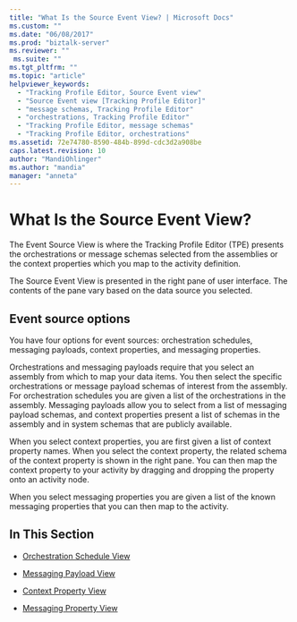 ```yaml
---
title: "What Is the Source Event View? | Microsoft Docs"
ms.custom: ""
ms.date: "06/08/2017"
ms.prod: "biztalk-server"
ms.reviewer: ""
 ms.suite: ""
ms.tgt_pltfrm: ""
ms.topic: "article"
helpviewer_keywords: 
  - "Tracking Profile Editor, Source Event view"
  - "Source Event view [Tracking Profile Editor]"
  - "message schemas, Tracking Profile Editor"
  - "orchestrations, Tracking Profile Editor"
  - "Tracking Profile Editor, message schemas"
  - "Tracking Profile Editor, orchestrations"
ms.assetid: 72e74780-8590-484b-899d-cdc3d2a908be
caps.latest.revision: 10
author: "MandiOhlinger"
ms.author: "mandia"
manager: "anneta"
---
```

# What Is the Source Event View?
The Event Source View is where the Tracking Profile Editor (TPE) presents the orchestrations or message schemas selected from the assemblies or the context properties which you map to the activity definition.  
  
 The Source Event View is presented in the right pane of user interface. The contents of the pane vary based on the data source you selected.  
  
## Event source options  
 You have four options for event sources: orchestration schedules, messaging payloads, context properties, and messaging properties.  
  
 Orchestrations and messaging payloads require that you select an assembly from which to map your data items. You then select the specific orchestrations or message payload schemas of interest from the assembly. For orchestration schedules you are given a list of the orchestrations in the assembly. Messaging payloads allow you to select from a list of messaging payload schemas, and context properties present a list of schemas in the assembly and in system schemas that are publicly available.  
  
 When you select context properties, you are first given a list of context property names. When you select the context property, the related schema of the context property is shown in the right pane. You can then map the context property to your activity by dragging and dropping the property onto an activity node.  
  
 When you select messaging properties you are given a list of the known messaging properties that you can then map to the activity.  
  
## In This Section  
  
-   [Orchestration Schedule View](../core/orchestration-schedule-view.md)  
  
-   [Messaging Payload View](../core/messaging-payload-view.md)  
  
-   [Context Property View](../core/context-property-view.md)  
  
-   [Messaging Property View](../core/messaging-property-view.md)